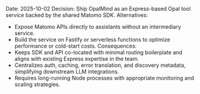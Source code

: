 Date: 2025-10-02
Decision: Ship OpalMind as an Express-based Opal tool service backed by the shared Matomo SDK.
Alternatives:
- Expose Matomo APIs directly to assistants without an intermediary service.
- Build the service on Fastify or serverless functions to optimize performance or cold-start costs.
Consequences:
- Keeps SDK and API co-located with minimal routing boilerplate and aligns with existing Express expertise in the team.
- Centralizes auth, caching, error translation, and discovery metadata, simplifying downstream LLM integrations.
- Requires long-running Node processes with appropriate monitoring and scaling strategies.
